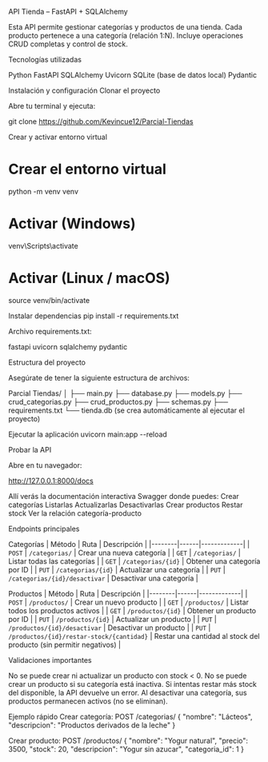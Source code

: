 API Tienda – FastAPI + SQLAlchemy

Esta API permite gestionar categorías y productos de una tienda.
Cada producto pertenece a una categoría (relación 1:N).
Incluye operaciones CRUD completas y control de stock.

Tecnologías utilizadas

Python 
FastAPI
SQLAlchemy
Uvicorn
SQLite (base de datos local)
Pydantic

Instalación y configuración
Clonar el proyecto

Abre tu terminal y ejecuta:

git clone https://github.com/Kevincue12/Parcial-Tiendas


Crear y activar entorno virtual
# Crear el entorno virtual
python -m venv venv

# Activar (Windows)
venv\Scripts\activate

# Activar (Linux / macOS)
source venv/bin/activate

Instalar dependencias
pip install -r requirements.txt


Archivo requirements.txt:

fastapi
uvicorn
sqlalchemy
pydantic

Estructura del proyecto

Asegúrate de tener la siguiente estructura de archivos:

Parcial Tiendas/
│
├── main.py
├── database.py
├── models.py
├── crud_categorias.py
├── crud_productos.py
├── schemas.py
├── requirements.txt
└── tienda.db   (se crea automáticamente al ejecutar el proyecto)

Ejecutar la aplicación
uvicorn main:app --reload

Probar la API

Abre en tu navegador:

http://127.0.0.1:8000/docs

Allí verás la documentación interactiva Swagger donde puedes:
Crear categorías
Listarlas
Actualizarlas
Desactivarlas
Crear productos
Restar stock
Ver la relación categoría-producto

Endpoints principales

Categorías
| Método | Ruta | Descripción |
|--------|------|-------------|
| `POST` | `/categorias/` | Crear una nueva categoría |
| `GET`  | `/categorias/` | Listar todas las categorías |
| `GET`  | `/categorias/{id}` | Obtener una categoría por ID |
| `PUT`  | `/categorias/{id}` | Actualizar una categoría |
| `PUT`  | `/categorias/{id}/desactivar` | Desactivar una categoría |

Productos
| Método | Ruta | Descripción |
|--------|------|-------------|
| `POST` | `/productos/` | Crear un nuevo producto |
| `GET`  | `/productos/` | Listar todos los productos activos |
| `GET`  | `/productos/{id}` | Obtener un producto por ID |
| `PUT`  | `/productos/{id}` | Actualizar un producto |
| `PUT`  | `/productos/{id}/desactivar` | Desactivar un producto |
| `PUT`  | `/productos/{id}/restar-stock/{cantidad}` | Restar una cantidad al stock del producto (sin permitir negativos) |

Validaciones importantes

No se puede crear ni actualizar un producto con stock < 0.
No se puede crear un producto si su categoría está inactiva.
Si intentas restar más stock del disponible, la API devuelve un error.
Al desactivar una categoría, sus productos permanecen activos (no se eliminan).

Ejemplo rápido
Crear categoría:
POST /categorias/
{
  "nombre": "Lácteos",
  "descripcion": "Productos derivados de la leche"
}

Crear producto:
POST /productos/
{
  "nombre": "Yogur natural",
  "precio": 3500,
  "stock": 20,
  "descripcion": "Yogur sin azucar",
  "categoria_id": 1
}